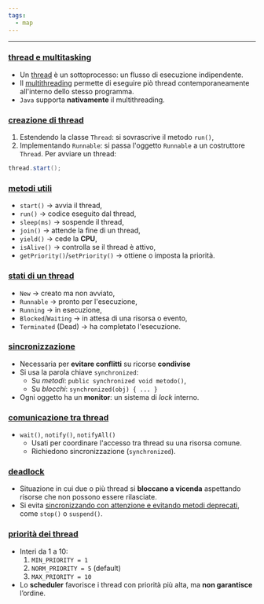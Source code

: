 ```yaml
---
tags:
  - map
---
```


___

### <u>thread e multitasking</u>
- Un <u>thread</u> è un sottoprocesso: un flusso di esecuzione indipendente.
- Il <u>multithreading</u> permette di eseguire piò thread contemporaneamente all'interno dello stesso programma.
- `Java` supporta **nativamente** il multithreading.

### <u>creazione di thread</u>
1. Estendendo la classe `Thread`: si sovrascrive il metodo `run()`,
2. Implementando `Runnable`: si passa l'oggetto `Runnable` a un costruttore `Thread`.
Per avviare un thread:
```java
thread.start();
```

### <u>metodi utili</u>
- `start()` $\to$ avvia il thread,
- `run()` $\to$ codice eseguito dal thread,
- `sleep(ms)` $\to$ sospende il thread,
- `join()` $\to$ attende la fine di un thread,
- `yield()` $\to$ cede la **CPU**,
- `isAlive()` $\to$ controlla se il thread è attivo,
- `getPriority()`/`setPriority()` $\to$ ottiene o imposta la priorità.

### <u>stati di un thread</u>
- `New` $\to$ creato ma non avviato,
- `Runnable` $\to$ pronto per l'esecuzione,
- `Running` $\to$ in esecuzione,
- `Blocked`/`Waiting` $\to$ in attesa di una risorsa o evento,
- `Terminated` (Dead) $\to$ ha completato l'esecuzione.

### <u>sincronizzazione</u>
- Necessaria per **evitare conflitti** su ricorse **condivise**
- Si usa la parola chiave `synchronized`:
	- Su *metodi*: `public synchronized void metodo()`,
	- Su *blocchi*: `synchronized(obj) { ... }`
- Ogni oggetto ha un **monitor**: un sistema di *lock* interno.

### <u>comunicazione tra thread</u>
- `wait()`, `notify()`, `notifyAll()`
	- Usati per coordinare l'accesso tra thread su una risorsa comune.
	- Richiedono sincronizzazione (`synchronized`).

### <u>deadlock</u>
- Situazione in cui due o più thread si **bloccano a vicenda** aspettando risorse che non possono essere rilasciate.
- Si evita <u>sincronizzando con attenzione e evitando metodi deprecati</u>, come `stop()` o `suspend()`.

### <u>priorità dei thread</u>
- Interi da 1 a 10:
	1. `MIN_PRIORITY = 1`
	2. `NORM_PRIORITY = 5` (default)
	3. `MAX_PRIORITY = 10`
- Lo **scheduler** favorisce i thread con priorità più alta, ma **non garantisce** l’ordine.